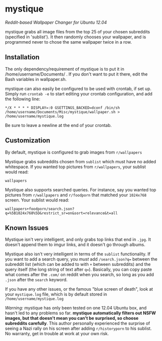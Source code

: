 mystique
========

*Reddit-based Wallpaper Changer for Ubuntu 12.04*

mystique grabs all image files from the top 25 of your chosen subreddits (specified in 'sublist'). It then randomly chooses your wallpaper, and is programmed never to chose the same wallpaper twice in a row.

Installation
-----------

The only dependency/requirement of mystique is to put it in /home/username/Documents/ . If you don't want to put it there, edit the Bash variables in wallpaper.sh.

mystique can also easily be configured to be used with crontab, if set up. Simply run `crontab -e` to start editing your crontab configuration, and add the following line:

    */X * * * * DISPLAY=:0 GSETTINGS_BACKED=dconf /bin/sh /home/username/Documents/Misc/mystique/wallpaper.sh > /home/username/mystique.log

Be sure to leave a newline at the end of your crontab.

Customization
-------------

By default, mystique is configured to grab images from `r/wallpapers`

Mystique grabs subreddits chosen from `sublist` which must have no added whitespace. If you wanted top pictures from `r/wallpapers`, your sublist would read:

    wallpapers

Mystique also supports searched queries. For instance, say you wanted top pictures from `r/wallpapers` and `r/foodporn` that matched your `1024x768` screen. Your sublist would read:

    wallpapers+foodporn/search.json?q=%5B1024x768%5D&restrict_sr=on&sort=relevance&t=all

Known Issues
-------------

Mystique isn't very intelligent, and only grabs top links that end in `.jpg`. It doesn't append them to imgur links, and it doesn't go through albums. 

Mystique also isn't very intelligent in terms of the `sublist` functionality. If you want to add a search query, you *must* add `/search.json?q=` between the subreddit list (which can be added to with `+` between subreddits) and the query itself (the long string of text after `q=`). Basically, you can copy paste what comes after the `.com/` on reddit when you search, so long as you add `.json` after the `search` keyword.

If you have any other issues, or the famous "blue screen of death", look at your `mystique.log` file, which is by default stored in `/home/username/mystique.log`

*Warning:* mystique has only been tested on one 12.04 Ubuntu box, and hasn't led to any problems so far. **mystique automatically filters out NSFW images, but that doesn't mean you can't be surprised, so choose subreddits carefully**. This author personally experienced the surprise of seeing a Nazi rally on his screen after adding `r/historyporn` to his sublist. No warranty, get in trouble at work at your own risk. 
